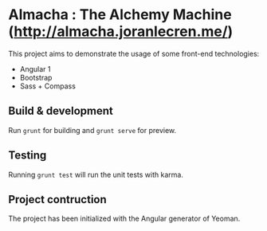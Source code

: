 # Almacha : The Alchemy Machine (http://almacha.joranlecren.me/)

This project aims to demonstrate the usage of some front-end technologies:
* Angular 1
* Bootstrap
* Sass + Compass

## Build & development

Run `grunt` for building and `grunt serve` for preview.

## Testing

Running `grunt test` will run the unit tests with karma.

## Project contruction

The project has been initialized with the Angular generator of Yeoman.
